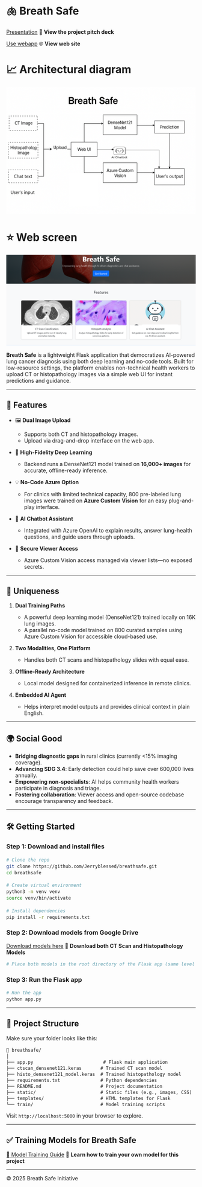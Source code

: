 # 🫁 Breath Safe

[Presentation](https://docs.google.com/presentation/d/1r_a98Et5a3CCOZtHDk0O5rNGh_tOkeDCvzrJvdH8OQA/edit?usp=sharing)
🔗 **View the project pitch deck**

[Use webapp](gibbon-clever-bream.ngrok-free.app/breathsafe)
🌐 **View web site**

# 📈 Architectural diagram

![BreathSafe Architecture Diagram](https://github.com/Jerryblessed/breathsafe/blob/main/static/AI%20Lung%20Cancer%20Diagnosis%20Flowchart.png?raw=true)

# ⭐️ Web screen

![Breath Safe Landing Page](https://github.com/Jerryblessed/breathsafe/blob/main/static/landingpage.png?raw=true)

**Breath Safe** is a lightweight Flask application that democratizes AI-powered lung cancer diagnosis using both deep learning and no-code tools. Built for low-resource settings, the platform enables non-technical health workers to upload CT or histopathology images via a simple web UI for instant predictions and guidance.

---

## 🚀 Features

* 🖼️ **Dual Image Upload**

  * Supports both CT and histopathology images.
  * Upload via drag-and-drop interface on the web app.
* 🧠 **High-Fidelity Deep Learning**

  * Backend runs a DenseNet121 model trained on **16,000+ images** for accurate, offline-ready inference.
* 💡 **No-Code Azure Option**

  * For clinics with limited technical capacity, 800 pre-labeled lung images were trained on **Azure Custom Vision** for an easy plug-and-play interface.
* 🤖 **AI Chatbot Assistant**

  * Integrated with Azure OpenAI to explain results, answer lung-health questions, and guide users through uploads.
* 🔐 **Secure Viewer Access**

  * Azure Custom Vision access managed via viewer lists—no exposed secrets.

---

## 🎯 Uniqueness

1. **Dual Training Paths**

   * A powerful deep learning model (DenseNet121) trained locally on 16K lung images.
   * A parallel no-code model trained on 800 curated samples using Azure Custom Vision for accessible cloud-based use.
2. **Two Modalities, One Platform**

   * Handles both CT scans and histopathology slides with equal ease.
3. **Offline-Ready Architecture**

   * Local model designed for containerized inference in remote clinics.
4. **Embedded AI Agent**

   * Helps interpret model outputs and provides clinical context in plain English.

---

## 🌍 Social Good

* **Bridging diagnostic gaps** in rural clinics (currently <15% imaging coverage).
* **Advancing SDG 3.4**: Early detection could help save over 600,000 lives annually.
* **Empowering non-specialists**: AI helps community health workers participate in diagnosis and triage.
* **Fostering collaboration**: Viewer access and open-source codebase encourage transparency and feedback.

---

## 🛠️ Getting Started

### Step 1: Download and install files

```bash
# Clone the repo
git clone https://github.com/Jerryblessed/breathsafe.git
cd breathsafe

# Create virtual environment
python3 -m venv venv
source venv/bin/activate

# Install dependencies
pip install -r requirements.txt
```

### Step 2: Download models from Google Drive

[Download models here](https://drive.google.com/drive/folders/17am-HyZ2R7SoCi9Rpfu5uK71XAWWI1ff?usp=drive_link)
🔗 **Download both CT Scan and Histopathology Models**

```bash
# Place both models in the root directory of the Flask app (same level as app.py)
```

### Step 3: Run the Flask app

```bash
# Run the app
python app.py
```

---

## 📁 Project Structure

Make sure your folder looks like this:

```
📁 breathsafe/
│
├── app.py                          # Flask main application
├── ctscan_densenet121.keras       # Trained CT scan model
├── histo_densenet121_model.keras  # Trained histopathology model
├── requirements.txt               # Python dependencies
├── README.md                      # Project documentation
├── static/                        # Static files (e.g., images, CSS)
├── templates/                     # HTML templates for Flask
└── train/                         # Model training scripts
```

Visit `http://localhost:5000` in your browser to explore.

---

## ✅ Training Models for Breath Safe

[🧠 Model Training Guide](https://github.com/Jerryblessed/breathsafe/tree/main/train)
🧩 **Learn how to train your own model for this project**

---

© 2025 Breath Safe Initiative
